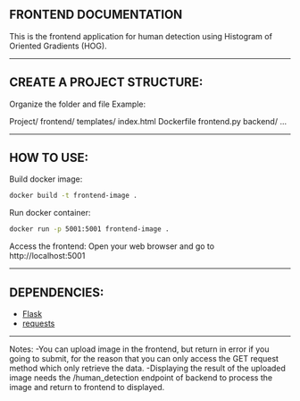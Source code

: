 ## FRONTEND DOCUMENTATION

This is the frontend application for human detection using Histogram of Oriented Gradients (HOG).

----------------------------------------------------------------
## CREATE A PROJECT STRUCTURE:

Organize the folder and file
Example:

Project/
	frontend/
		templates/
			index.html
		Dockerfile
		frontend.py
	backend/
	       ...

----------------------------------------------------------------
## HOW TO USE:

Build docker image:
```bash
docker build -t frontend-image .
```
Run docker container:
```bash
docker run -p 5001:5001 frontend-image .
```

Access the frontend:
Open your web browser and go to http://localhost:5001

----------------------------------------------------------------
## DEPENDENCIES:

- [Flask](https://pypi.org/project/Flask/)
- [requests](https://pypi.org/project/requests/)

----------------------------------------------------------------
Notes:
-You can upload image in the frontend, but return in error if you going to submit, for the reason that you can only access the GET request method which only retrieve the data.
-Displaying the result of the uploaded image needs the /human_detection endpoint of backend to process the image and return to frontend to displayed. 




 
